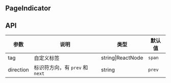 ## PageIndicator

## API

| 参数 | 说明 | 类型 | 默认值 |
| --- | --- | --- | --- |
| tag | 自定义标签 | string\|ReactNode | `span` |
| direction | 标识符方向，有 `prev` 和 `next` | string | `prev` |
